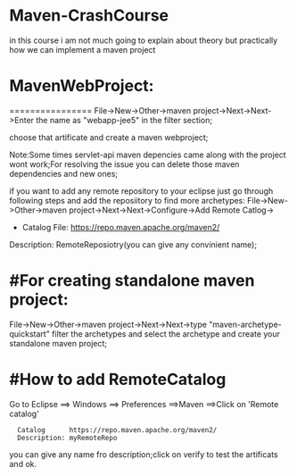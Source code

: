 # Maven-CrashCourse
in this course i am not much going to explain about theory but practically how we can implement a maven project

# MavenWebProject:
================
File->New->Other->maven project->Next->Next->Enter the name as "webapp-jee5" in the filter section;

choose that artificate and create a maven webproject;

Note:Some times servlet-api maven depencies came along with the project wont work;For resolving the issue you can delete those
maven dependencies and new ones;


if you want to add any remote repository to your eclipse just go through following steps and add the reposiitory to find more archetypes:
File->New->Other->maven project->Next->Next->Configure->Add Remote Catlog->

* Catalog File:
https://repo.maven.apache.org/maven2/

Description:
RemoteReposiotry(you can give any convinient name);

#For creating standalone maven project:
=======================================
File->New->Other->maven project->Next->Next->type "maven-archetype-quickstart" filter the archetypes and select the archetype and
create your standalone maven project;


#How to add RemoteCatalog
========================
Go to Eclipse ==> Windows ==> Preferences ==>Maven ==>Click on 'Remote catalog'
    
      Catalog      https://repo.maven.apache.org/maven2/
      Description: myRemoteRepo
      
 you can give any name fro description;click on verify to test the artificats and ok.
